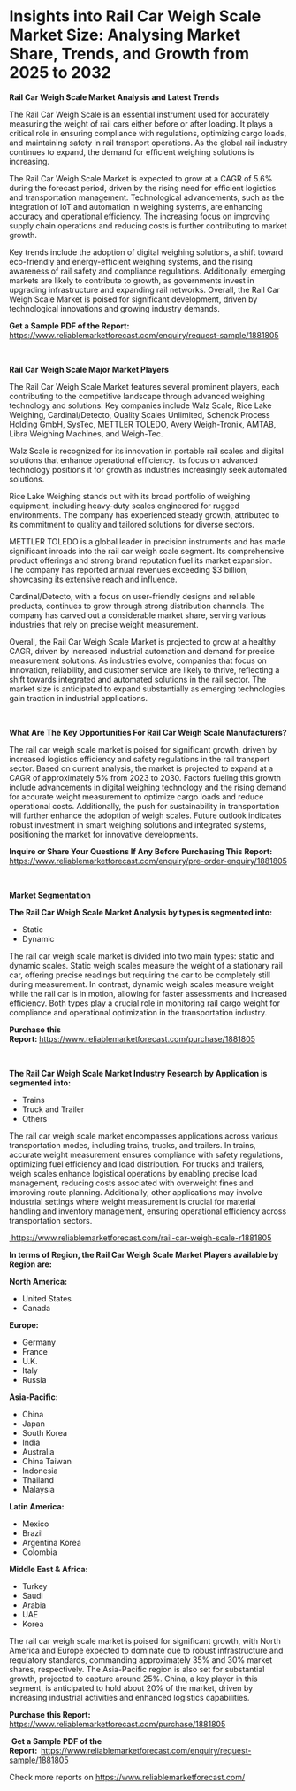 <p><h1>Insights into Rail Car Weigh Scale Market Size: Analysing Market Share, Trends, and Growth from 2025 to 2032</h1></p><p><strong>Rail Car Weigh Scale Market Analysis and Latest Trends</strong></p>
<p><p>The Rail Car Weigh Scale is an essential instrument used for accurately measuring the weight of rail cars either before or after loading. It plays a critical role in ensuring compliance with regulations, optimizing cargo loads, and maintaining safety in rail transport operations. As the global rail industry continues to expand, the demand for efficient weighing solutions is increasing.</p><p>The Rail Car Weigh Scale Market is expected to grow at a CAGR of 5.6% during the forecast period, driven by the rising need for efficient logistics and transportation management. Technological advancements, such as the integration of IoT and automation in weighing systems, are enhancing accuracy and operational efficiency. The increasing focus on improving supply chain operations and reducing costs is further contributing to market growth.</p><p>Key trends include the adoption of digital weighing solutions, a shift toward eco-friendly and energy-efficient weighing systems, and the rising awareness of rail safety and compliance regulations. Additionally, emerging markets are likely to contribute to growth, as governments invest in upgrading infrastructure and expanding rail networks. Overall, the Rail Car Weigh Scale Market is poised for significant development, driven by technological innovations and growing industry demands.</p></p>
<p><strong>Get a Sample PDF of the Report:&nbsp;</strong> <a href="https://www.reliablemarketforecast.com/enquiry/request-sample/1881805?utm_campaign=2235&utm_medium=2&utm_source=Github&utm_content=ia&utm_term=11042025&utm_id=rail-car-weigh-scale">https://www.reliablemarketforecast.com/enquiry/request-sample/1881805</a></p>
<p>&nbsp;</p>
<p><strong>Rail Car Weigh Scale Major Market Players</strong></p>
<p><p>The Rail Car Weigh Scale Market features several prominent players, each contributing to the competitive landscape through advanced weighing technology and solutions. Key companies include Walz Scale, Rice Lake Weighing, Cardinal/Detecto, Quality Scales Unlimited, Schenck Process Holding GmbH, SysTec, METTLER TOLEDO, Avery Weigh-Tronix, AMTAB, Libra Weighing Machines, and Weigh-Tec.</p><p>Walz Scale is recognized for its innovation in portable rail scales and digital solutions that enhance operational efficiency. Its focus on advanced technology positions it for growth as industries increasingly seek automated solutions. </p><p>Rice Lake Weighing stands out with its broad portfolio of weighing equipment, including heavy-duty scales engineered for rugged environments. The company has experienced steady growth, attributed to its commitment to quality and tailored solutions for diverse sectors.</p><p>METTLER TOLEDO is a global leader in precision instruments and has made significant inroads into the rail car weigh scale segment. Its comprehensive product offerings and strong brand reputation fuel its market expansion. The company has reported annual revenues exceeding $3 billion, showcasing its extensive reach and influence.</p><p>Cardinal/Detecto, with a focus on user-friendly designs and reliable products, continues to grow through strong distribution channels. The company has carved out a considerable market share, serving various industries that rely on precise weight measurement.</p><p>Overall, the Rail Car Weigh Scale Market is projected to grow at a healthy CAGR, driven by increased industrial automation and demand for precise measurement solutions. As industries evolve, companies that focus on innovation, reliability, and customer service are likely to thrive, reflecting a shift towards integrated and automated solutions in the rail sector. The market size is anticipated to expand substantially as emerging technologies gain traction in industrial applications.</p></p>
<p>&nbsp;</p>
<p><strong>What Are The Key Opportunities For Rail Car Weigh Scale Manufacturers?</strong></p>
<p><p>The rail car weigh scale market is poised for significant growth, driven by increased logistics efficiency and safety regulations in the rail transport sector. Based on current analysis, the market is projected to expand at a CAGR of approximately 5% from 2023 to 2030. Factors fueling this growth include advancements in digital weighing technology and the rising demand for accurate weight measurement to optimize cargo loads and reduce operational costs. Additionally, the push for sustainability in transportation will further enhance the adoption of weigh scales. Future outlook indicates robust investment in smart weighing solutions and integrated systems, positioning the market for innovative developments.</p></p>
<p><strong>Inquire or Share Your Questions If Any Before Purchasing This Report:</strong> <a href="https://www.reliablemarketforecast.com/enquiry/pre-order-enquiry/1881805?utm_campaign=2235&utm_medium=2&utm_source=Github&utm_content=ia&utm_term=11042025&utm_id=rail-car-weigh-scale">https://www.reliablemarketforecast.com/enquiry/pre-order-enquiry/1881805</a></p>
<p>&nbsp;</p>
<p><strong>Market Segmentation</strong></p>
<p><strong>The Rail Car Weigh Scale Market Analysis by types is segmented into:</strong></p>
<p><ul><li>Static</li><li>Dynamic</li></ul></p>
<p><p>The rail car weigh scale market is divided into two main types: static and dynamic scales. Static weigh scales measure the weight of a stationary rail car, offering precise readings but requiring the car to be completely still during measurement. In contrast, dynamic weigh scales measure weight while the rail car is in motion, allowing for faster assessments and increased efficiency. Both types play a crucial role in monitoring rail cargo weight for compliance and operational optimization in the transportation industry.</p></p>
<p><strong>Purchase this Report:&nbsp;</strong><a href="https://www.reliablemarketforecast.com/purchase/1881805?utm_campaign=2235&utm_medium=2&utm_source=Github&utm_content=ia&utm_term=11042025&utm_id=rail-car-weigh-scale">https://www.reliablemarketforecast.com/purchase/1881805</a></p>
<p>&nbsp;</p>
<p><strong>The Rail Car Weigh Scale Market Industry Research by Application is segmented into:</strong></p>
<p><ul><li>Trains</li><li>Truck and Trailer</li><li>Others</li></ul></p>
<p><p>The rail car weigh scale market encompasses applications across various transportation modes, including trains, trucks, and trailers. In trains, accurate weight measurement ensures compliance with safety regulations, optimizing fuel efficiency and load distribution. For trucks and trailers, weigh scales enhance logistical operations by enabling precise load management, reducing costs associated with overweight fines and improving route planning. Additionally, other applications may involve industrial settings where weight measurement is crucial for material handling and inventory management, ensuring operational efficiency across transportation sectors.</p></p>
<p><a href="https://www.reliablemarketforecast.com/rail-car-weigh-scale-r1881805?utm_campaign=2235&utm_medium=2&utm_source=Github&utm_content=ia&utm_term=11042025&utm_id=rail-car-weigh-scale">&nbsp;https://www.reliablemarketforecast.com/rail-car-weigh-scale-r1881805</a></p>
<p><strong>In terms of Region, the Rail Car Weigh Scale Market Players available by Region are:</strong></p>
<p>
    <p> <strong> North America: </strong>
        <ul>
            <li>United States</li>
            <li>Canada</li>
        </ul>
        </p> 
    <p> <strong> Europe: </strong>
        <ul>
            <li>Germany</li>
            <li>France</li>
            <li>U.K.</li>
            <li>Italy</li>
            <li>Russia</li>
        </ul>
        </p> 
    <p> <strong> Asia-Pacific: </strong>
        <ul>
            <li>China</li>
            <li>Japan</li>
            <li>South Korea</li>
            <li>India</li>
            <li>Australia</li>
            <li>China Taiwan</li>
            <li>Indonesia</li>
            <li>Thailand</li>
            <li>Malaysia</li>
        </ul>
        </p> 
    <p> <strong> Latin America: </strong>
        <ul>
            <li>Mexico</li>
            <li>Brazil</li>
            <li>Argentina Korea</li>
            <li>Colombia</li>
        </ul>
        </p> 
    <p> <strong> Middle East & Africa: </strong>
        <ul>
            <li>Turkey</li>
            <li>Saudi</li>
            <li>Arabia</li>
            <li>UAE</li>
            <li>Korea</li>
        </ul>
    </p>
    </p>
<p><p>The rail car weigh scale market is poised for significant growth, with North America and Europe expected to dominate due to robust infrastructure and regulatory standards, commanding approximately 35% and 30% market shares, respectively. The Asia-Pacific region is also set for substantial growth, projected to capture around 25%. China, a key player in this segment, is anticipated to hold about 20% of the market, driven by increasing industrial activities and enhanced logistics capabilities.</p></p>
<p><strong>Purchase this Report: </strong><a href="https://www.reliablemarketforecast.com/purchase/1881805?utm_campaign=2235&utm_medium=2&utm_source=Github&utm_content=ia&utm_term=11042025&utm_id=rail-car-weigh-scale">https://www.reliablemarketforecast.com/purchase/1881805</a></p>
<p>&nbsp;<strong>Get a Sample PDF of the Report:&nbsp;&nbsp;</strong><a href="https://www.reliablemarketforecast.com/enquiry/request-sample/1881805?utm_campaign=2235&utm_medium=2&utm_source=Github&utm_content=ia&utm_term=11042025&utm_id=rail-car-weigh-scale">https://www.reliablemarketforecast.com/enquiry/request-sample/1881805</a></p>
<p><strong></strong></p>
<p>Check more reports on <a href="https://www.reliablemarketforecast.com/?utm_campaign=2235&utm_medium=2&utm_source=Github&utm_content=ia&utm_term=11042025&utm_id=rail-car-weigh-scale">https://www.reliablemarketforecast.com/</a></p>